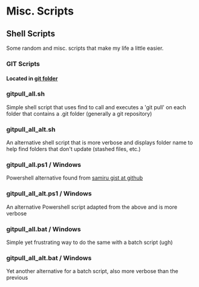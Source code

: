 # Misc. Scripts

## Shell Scripts

Some random and misc. scripts that make my life a little easier.

### GIT Scripts

#### Located in [git folder](https://github.com/mediocreatmybest/gaslightingeveryone/tree/main/Scripts/git)

### gitpull_all.sh

Simple shell script that uses find to call and executes a 'git pull' on each folder that contains a .git folder (generally a git repository)

### gitpull_all_alt.sh

An alternative shell script that is more verbose and displays folder name to help find folders that don't update (stashed files, etc.)

### gitpull_all.ps1 / Windows

Powershell alternative found from [samiru gist at github](https://gist.github.com/samiru/80a80916a1d1ebabf7b472f3aecca1b0)

### gitpull_all_alt.ps1 / Windows

An alternative Powershell script adapted from the above and is more verbose

### gitpull_all.bat / Windows

Simple yet frustrating way to do the same with a batch script (ugh)

### gitpull_all_alt.bat / Windows

Yet another alternative for a batch script, also more verbose than the previous
